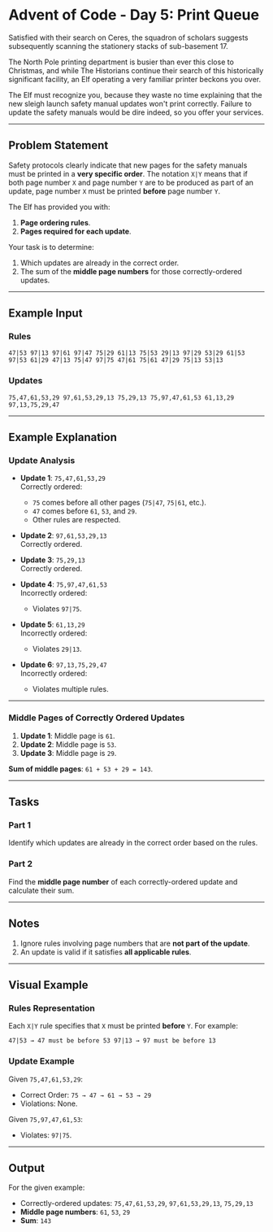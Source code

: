 # Advent of Code - Day 5: Print Queue

Satisfied with their search on Ceres, the squadron of scholars suggests subsequently scanning the stationery stacks of sub-basement 17.

The North Pole printing department is busier than ever this close to Christmas, and while The Historians continue their search of this historically significant facility, an Elf operating a very familiar printer beckons you over.

The Elf must recognize you, because they waste no time explaining that the new sleigh launch safety manual updates won't print correctly. Failure to update the safety manuals would be dire indeed, so you offer your services.

---

## Problem Statement

Safety protocols clearly indicate that new pages for the safety manuals must be printed in a **very specific order**. The notation `X|Y` means that if both page number `X` and page number `Y` are to be produced as part of an update, page number `X` must be printed **before** page number `Y`.

The Elf has provided you with:
1. **Page ordering rules**.
2. **Pages required for each update**.

Your task is to determine:
1. Which updates are already in the correct order.
2. The sum of the **middle page numbers** for those correctly-ordered updates.

---

## Example Input

### Rules
```
47|53 97|13 97|61 97|47 75|29 61|13 75|53 29|13 97|29 53|29 61|53 97|53 61|29 47|13 75|47 97|75 47|61 75|61 47|29 75|13 53|13
```

### Updates

```
75,47,61,53,29 97,61,53,29,13 75,29,13 75,97,47,61,53 61,13,29 97,13,75,29,47
```


---

## Example Explanation

### Update Analysis

- **Update 1**: `75,47,61,53,29`  
  Correctly ordered:
  - `75` comes before all other pages (`75|47`, `75|61`, etc.).
  - `47` comes before `61`, `53`, and `29`.
  - Other rules are respected.

- **Update 2**: `97,61,53,29,13`  
  Correctly ordered.

- **Update 3**: `75,29,13`  
  Correctly ordered.

- **Update 4**: `75,97,47,61,53`  
  Incorrectly ordered:
  - Violates `97|75`.

- **Update 5**: `61,13,29`  
  Incorrectly ordered:
  - Violates `29|13`.

- **Update 6**: `97,13,75,29,47`  
  Incorrectly ordered:
  - Violates multiple rules.

---

### Middle Pages of Correctly Ordered Updates

1. **Update 1**: Middle page is `61`.
2. **Update 2**: Middle page is `53`.
3. **Update 3**: Middle page is `29`.

**Sum of middle pages**: `61 + 53 + 29 = 143`.

---

## Tasks

### Part 1

Identify which updates are already in the correct order based on the rules.

### Part 2

Find the **middle page number** of each correctly-ordered update and calculate their sum.

---

## Notes

1. Ignore rules involving page numbers that are **not part of the update**.
2. An update is valid if it satisfies **all applicable rules**.

---

## Visual Example

### Rules Representation
Each `X|Y` rule specifies that `X` must be printed **before** `Y`. For example:

```
47|53 → 47 must be before 53 97|13 → 97 must be before 13
```


### Update Example
Given `75,47,61,53,29`:
- Correct Order: `75 → 47 → 61 → 53 → 29`
- Violations: None.

Given `75,97,47,61,53`:
- Violates: `97|75`.

---

## Output

For the given example:
- Correctly-ordered updates: `75,47,61,53,29`, `97,61,53,29,13`, `75,29,13`
- **Middle page numbers**: `61`, `53`, `29`
- **Sum**: `143`

